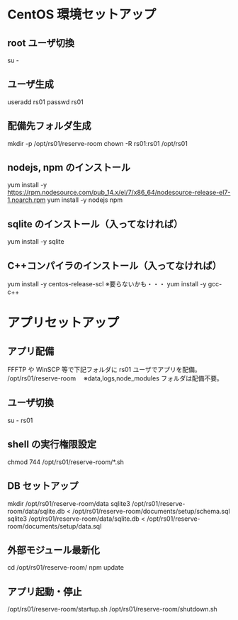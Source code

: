 # CentOS 環境セットアップ

## root ユーザ切換

su -

## ユーザ生成

useradd rs01
passwd rs01

## 配備先フォルダ生成

mkdir -p /opt/rs01/reserve-room
chown -R rs01:rs01 /opt/rs01

## nodejs, npm のインストール

yum install -y https://rpm.nodesource.com/pub_14.x/el/7/x86_64/nodesource-release-el7-1.noarch.rpm
yum install -y nodejs npm

## sqlite のインストール（入ってなければ）

yum install -y sqlite

## C++コンパイラのインストール（入ってなければ）

yum install -y centos-release-scl ※要らないかも・・・
yum install -y gcc-c++

# アプリセットアップ

## アプリ配備

FFFTP や WinSCP 等で下記フォルダに rs01 ユーザでアプリを配備。
/opt/rs01/reserve-room
　※data,logs,node_modules フォルダは配備不要。

## ユーザ切換

su - rs01

## shell の実行権限設定

chmod 744 /opt/rs01/reserve-room/\*.sh

## DB セットアップ

mkdir /opt/rs01/reserve-room/data
sqlite3 /opt/rs01/reserve-room/data/sqlite.db < /opt/rs01/reserve-room/documents/setup/schema.sql
sqlite3 /opt/rs01/reserve-room/data/sqlite.db < /opt/rs01/reserve-room/documents/setup/data.sql

## 外部モジュール最新化

cd /opt/rs01/reserve-room/
npm update

## アプリ起動・停止

/opt/rs01/reserve-room/startup.sh
/opt/rs01/reserve-room/shutdown.sh
